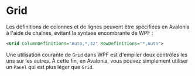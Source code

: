 # Grid

Les définitions de colonnes et de lignes peuvent être spécifiées en Avalonia à l'aide de chaînes, évitant la syntaxe encombrante de WPF :

```xml
<Grid ColumnDefinitions="Auto,*,32" RowDefinitions="*,Auto">
```

Une utilisation courante de `Grid` dans WPF est d'empiler deux contrôles les uns sur les autres. À cette fin, en Avalonia, vous pouvez simplement utiliser un `Panel` qui est plus léger que `Grid`.

<XpfAd/>
